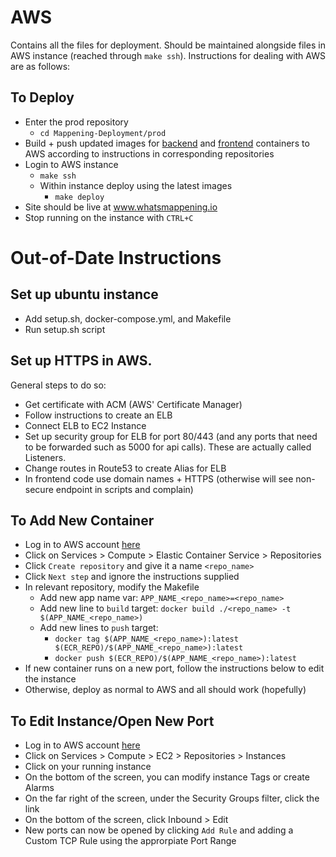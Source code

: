# AWS

Contains all the files for deployment. Should be maintained alongside files in AWS instance (reached through `make ssh`). Instructions for dealing with AWS are as follows:

## To Deploy
- Enter the prod repository
  - `cd Mappening-Deployment/prod`
- Build + push updated images for [backend](https://github.com/ucladevx/Mappening-Backend) and [frontend](https://github.com/ucladevx/Mappening-Frontend) containers to AWS according to instructions in corresponding repositories
- Login to AWS instance
  - `make ssh`
  - Within instance deploy using the latest images
    - `make deploy`
- Site should be live at www.whatsmappening.io
- Stop running on the instance with `CTRL+C`

# Out-of-Date Instructions

## Set up ubuntu instance
- Add setup.sh, docker-compose.yml, and Makefile
- Run setup.sh script

## Set up HTTPS in AWS.
General steps to do so:
- Get certificate with ACM (AWS' Certificate Manager)
- Follow instructions to create an ELB
- Connect ELB to EC2 Instance
- Set up security group for ELB for port 80/443 (and any ports that need to be forwarded such as 5000 for api calls). These are actually called Listeners.
- Change routes in Route53 to create Alias for ELB
- In frontend code use domain names + HTTPS (otherwise will see non-secure endpoint in scripts and complain)

## To Add New Container
- Log in to AWS account [here](devx-dora.signin.aws.amazon.com/console)
- Click on Services > Compute > Elastic Container Service > Repositories 
- Click `Create repository` and give it a name `<repo_name>`
- Click `Next step` and ignore the instructions supplied
- In relevant repository, modify the Makefile
  - Add new app name var: `APP_NAME_<repo_name>=<repo_name>`
  - Add new line to `build` target: `docker build ./<repo_name> -t $(APP_NAME_<repo_name>)`
  - Add new lines to `push` target: 
    - `docker tag $(APP_NAME_<repo_name>):latest $(ECR_REPO)/$(APP_NAME_<repo_name>):latest`
    - `docker push $(ECR_REPO)/$(APP_NAME_<repo_name>):latest`
- If new container runs on a new port, follow the instructions below to edit the instance
- Otherwise, deploy as normal to AWS and all should work (hopefully)


## To Edit Instance/Open New Port
- Log in to AWS account [here](devx-dora.signin.aws.amazon.com/console)
- Click on Services > Compute > EC2 > Repositories > Instances
- Click on your running instance 
- On the bottom of the screen, you can modify instance Tags or create Alarms
- On the far right of the screen, under the Security Groups filter, click the link
- On the bottom of the screen, click Inbound > Edit 
- New ports can now be opened by clicking `Add Rule` and adding a Custom TCP Rule using the approrpiate Port Range
